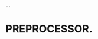 <!DOCTYPE html>
<html>
    <head>
    ...
    </head>
    <body>
    <h1>PREPROCESSOR.</h1>
    </body>
</html>
